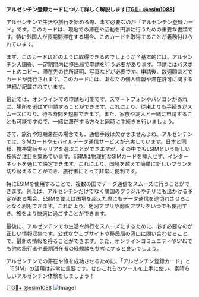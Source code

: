 **アルゼンチン登録カードについて詳しく解説します[[TG💪+ @esim1088](https://t.me/s/esim1088)]**

アルゼンチンで生活や旅行を始める際、まず必要なのが「アルゼンチン登録カード」です。このカードは、現地での滞在や活動を円滑に行うための重要な書類です。特に外国人が長期間滞在する場合、このカードを取得することが義務付けられています。

まず、このカードはどのように取得できるのでしょうか？基本的には、アルゼンチン入国後、一定期間内に移民局で申請を行う必要があります。申請にはパスポートのコピー、滞在先の住所証明、写真などが必要です。申請後、数週間ほどでカードが発行されます。このカードには、あなたの個人情報や滞在許可に関する詳細が記載されています。

最近では、オンラインでの申請も可能です。スマートフォンやパソコンがあれば、場所を選ばず申請することができます。これにより、従来よりも手続きがスムーズになり、待ち時間を短縮できます。また、家族や友人と一緒に申請することも可能ですので、一緒に滞在する方々と同時に手続きを行いましょう。

さて、旅行や短期滞在の場合でも、通信手段は欠かせませんよね。アルゼンチンでは、SIMカードやモバイルデータ通信サービスが充実しています。日本と同様、携帯電話キャリアを選ぶことができますが、その中でもESIMという新しい技術が注目を集めています。ESIMは物理的なSIMカードを挿入せず、インターネットを通じて設定できます。これにより、国境を越えて簡単に新しいプランを切り替えることができ、旅行者にとって非常に便利です。

特にESIMを使用することで、複数の国でデータ通信をスムーズに行うことができます。例えば、アルゼンチンだけでなく隣国のブラジルやチリにも出かける予定がある場合、ESIMを使えば国境を超えた際にもデータ通信を途切れさせることなく利用できます。これにより、地図アプリや翻訳アプリをいつでも使用でき、旅をより快適に過ごすことができます。

最後に、アルゼンチンでの生活や旅行をスムーズにするために、必ず必要なのが正しい情報収集です。公式なウェブサイトや移民局の窓口に問い合わせることで、最新の情報を得ることができます。また、オンラインコミュニティやSNSでも他の旅行者や長期滞在者の経験談を参考にすると良いでしょう。

アルゼンチンでの滞在や旅を成功させるために、「アルゼンチン登録カード」と「ESIM」の活用は非常に重要です。ぜひこれらのツールを上手に使い、素晴らしいアルゼンチン体験をしましょう！

[[TG💪+ @esim1088](https://t.me/s/esim1088) ![Image](https://i.postimg.cc/Y0z9fWf4/image.png)]